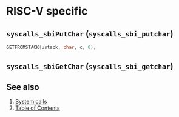 # RISC-V specific

## `syscalls_sbiPutChar` (`syscalls_sbi_putchar`)

````C
GETFROMSTACK(ustack, char, c, 0);
````

## `syscalls_sbiGetChar` (`syscalls_sbi_getchar`)

## See also

1. [System calls](README.md)
2. [Table of Contents](../../README.md)
